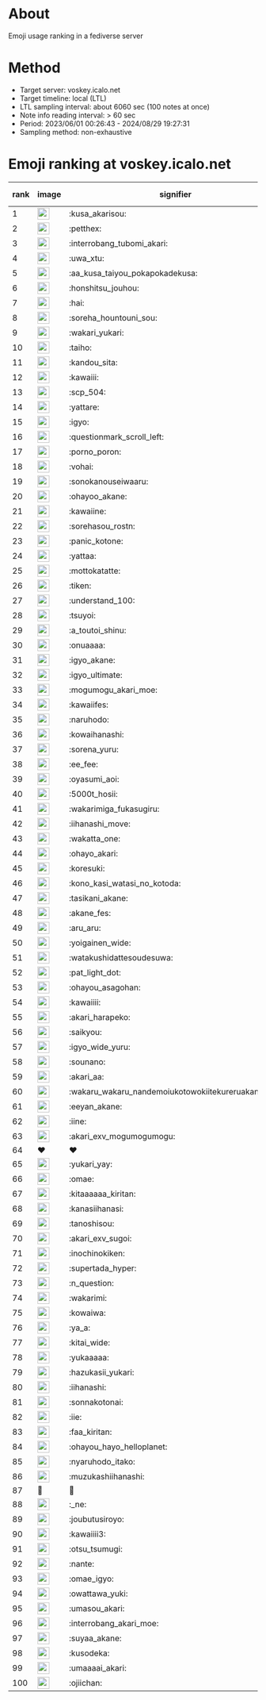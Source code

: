 # About
Emoji usage ranking in a fediverse server

# Method
- Target server: voskey.icalo.net
- Target timeline: local (LTL)
- LTL sampling interval: about 6060 sec (100 notes at once)
- Note info reading interval: > 60 sec
- Period: 2023/06/01 00:26:43 - 2024/08/29 19:27:31 
- Sampling method: non-exhaustive

# Emoji ranking at voskey.icalo.net

|rank|image|signifier|type|frequency score|
|----|----|----|----|----|
|1|<img height="24" src="https://voskey.icalo.net/emoji/kusa_akarisou.webp">|:kusa_akarisou:|custom|30967|
|2|<img height="24" src="https://voskey.icalo.net/emoji/petthex.webp">|:petthex:|custom|22845|
|3|<img height="24" src="https://voskey.icalo.net/emoji/interrobang_tubomi_akari.webp">|:interrobang_tubomi_akari:|custom|12317|
|4|<img height="24" src="https://voskey.icalo.net/emoji/uwa_xtu.webp">|:uwa_xtu:|custom|12087|
|5|<img height="24" src="https://voskey.icalo.net/emoji/aa_kusa_taiyou_pokapokadekusa.webp">|:aa_kusa_taiyou_pokapokadekusa:|custom|9404|
|6|<img height="24" src="https://voskey.icalo.net/emoji/honshitsu_jouhou.webp">|:honshitsu_jouhou:|custom|9278|
|7|<img height="24" src="https://voskey.icalo.net/emoji/hai.webp">|:hai:|custom|8044|
|8|<img height="24" src="https://voskey.icalo.net/emoji/soreha_hountouni_sou.webp">|:soreha_hountouni_sou:|custom|7129|
|9|<img height="24" src="https://voskey.icalo.net/emoji/wakari_yukari.webp">|:wakari_yukari:|custom|6857|
|10|<img height="24" src="https://voskey.icalo.net/emoji/taiho.webp">|:taiho:|custom|6723|
|11|<img height="24" src="https://voskey.icalo.net/emoji/kandou_sita.webp">|:kandou_sita:|custom|6190|
|12|<img height="24" src="https://voskey.icalo.net/emoji/kawaiii.webp">|:kawaiii:|custom|6159|
|13|<img height="24" src="https://voskey.icalo.net/emoji/scp_504.webp">|:scp_504:|custom|5791|
|14|<img height="24" src="https://voskey.icalo.net/emoji/yattare.webp">|:yattare:|custom|4553|
|15|<img height="24" src="https://voskey.icalo.net/emoji/igyo.webp">|:igyo:|custom|4530|
|16|<img height="24" src="https://voskey.icalo.net/emoji/questionmark_scroll_left.webp">|:questionmark_scroll_left:|custom|4523|
|17|<img height="24" src="https://voskey.icalo.net/emoji/porno_poron.webp">|:porno_poron:|custom|4407|
|18|<img height="24" src="https://voskey.icalo.net/emoji/vohai.webp">|:vohai:|custom|4205|
|19|<img height="24" src="https://voskey.icalo.net/emoji/sonokanouseiwaaru.webp">|:sonokanouseiwaaru:|custom|4177|
|20|<img height="24" src="https://voskey.icalo.net/emoji/ohayoo_akane.webp">|:ohayoo_akane:|custom|4159|
|21|<img height="24" src="https://voskey.icalo.net/emoji/kawaiine.webp">|:kawaiine:|custom|4114|
|22|<img height="24" src="https://voskey.icalo.net/emoji/sorehasou_rostn.webp">|:sorehasou_rostn:|custom|4042|
|23|<img height="24" src="https://voskey.icalo.net/emoji/panic_kotone.webp">|:panic_kotone:|custom|4027|
|24|<img height="24" src="https://voskey.icalo.net/emoji/yattaa.webp">|:yattaa:|custom|3716|
|25|<img height="24" src="https://voskey.icalo.net/emoji/mottokatatte.webp">|:mottokatatte:|custom|3705|
|26|<img height="24" src="https://voskey.icalo.net/emoji/tiken.webp">|:tiken:|custom|3629|
|27|<img height="24" src="https://voskey.icalo.net/emoji/understand_100.webp">|:understand_100:|custom|3589|
|28|<img height="24" src="https://voskey.icalo.net/emoji/tsuyoi.webp">|:tsuyoi:|custom|3372|
|29|<img height="24" src="https://voskey.icalo.net/emoji/a_toutoi_shinu.webp">|:a_toutoi_shinu:|custom|3345|
|30|<img height="24" src="https://voskey.icalo.net/emoji/onuaaaa.webp">|:onuaaaa:|custom|3085|
|31|<img height="24" src="https://voskey.icalo.net/emoji/igyo_akane.webp">|:igyo_akane:|custom|2998|
|32|<img height="24" src="https://voskey.icalo.net/emoji/igyo_ultimate.webp">|:igyo_ultimate:|custom|2910|
|33|<img height="24" src="https://voskey.icalo.net/emoji/mogumogu_akari_moe.webp">|:mogumogu_akari_moe:|custom|2857|
|34|<img height="24" src="https://voskey.icalo.net/emoji/kawaiifes.webp">|:kawaiifes:|custom|2856|
|35|<img height="24" src="https://voskey.icalo.net/emoji/naruhodo.webp">|:naruhodo:|custom|2820|
|36|<img height="24" src="https://voskey.icalo.net/emoji/kowaihanashi.webp">|:kowaihanashi:|custom|2725|
|37|<img height="24" src="https://voskey.icalo.net/emoji/sorena_yuru.webp">|:sorena_yuru:|custom|2625|
|38|<img height="24" src="https://voskey.icalo.net/emoji/ee_fee.webp">|:ee_fee:|custom|2609|
|39|<img height="24" src="https://voskey.icalo.net/emoji/oyasumi_aoi.webp">|:oyasumi_aoi:|custom|2603|
|40|<img height="24" src="https://voskey.icalo.net/emoji/5000t_hosii.webp">|:5000t_hosii:|custom|2512|
|41|<img height="24" src="https://voskey.icalo.net/emoji/wakarimiga_fukasugiru.webp">|:wakarimiga_fukasugiru:|custom|2433|
|42|<img height="24" src="https://voskey.icalo.net/emoji/iihanashi_move.webp">|:iihanashi_move:|custom|2412|
|43|<img height="24" src="https://voskey.icalo.net/emoji/wakatta_one.webp">|:wakatta_one:|custom|2253|
|44|<img height="24" src="https://voskey.icalo.net/emoji/ohayo_akari.webp">|:ohayo_akari:|custom|2239|
|45|<img height="24" src="https://voskey.icalo.net/emoji/koresuki.webp">|:koresuki:|custom|2234|
|46|<img height="24" src="https://voskey.icalo.net/emoji/kono_kasi_watasi_no_kotoda.webp">|:kono_kasi_watasi_no_kotoda:|custom|2217|
|47|<img height="24" src="https://voskey.icalo.net/emoji/tasikani_akane.webp">|:tasikani_akane:|custom|2213|
|48|<img height="24" src="https://voskey.icalo.net/emoji/akane_fes.webp">|:akane_fes:|custom|2200|
|49|<img height="24" src="https://voskey.icalo.net/emoji/aru_aru.webp">|:aru_aru:|custom|2168|
|50|<img height="24" src="https://voskey.icalo.net/emoji/yoigainen_wide.webp">|:yoigainen_wide:|custom|2163|
|51|<img height="24" src="https://voskey.icalo.net/emoji/watakushidattesoudesuwa.webp">|:watakushidattesoudesuwa:|custom|2118|
|52|<img height="24" src="https://voskey.icalo.net/emoji/pat_light_dot.webp">|:pat_light_dot:|custom|2107|
|53|<img height="24" src="https://voskey.icalo.net/emoji/ohayou_asagohan.webp">|:ohayou_asagohan:|custom|2088|
|54|<img height="24" src="https://voskey.icalo.net/emoji/kawaiiii.webp">|:kawaiiii:|custom|2047|
|55|<img height="24" src="https://voskey.icalo.net/emoji/akari_harapeko.webp">|:akari_harapeko:|custom|2036|
|56|<img height="24" src="https://voskey.icalo.net/emoji/saikyou.webp">|:saikyou:|custom|1981|
|57|<img height="24" src="https://voskey.icalo.net/emoji/igyo_wide_yuru.webp">|:igyo_wide_yuru:|custom|1980|
|58|<img height="24" src="https://voskey.icalo.net/emoji/sounano.webp">|:sounano:|custom|1953|
|59|<img height="24" src="https://voskey.icalo.net/emoji/akari_aa.webp">|:akari_aa:|custom|1933|
|60|<img height="24" src="https://voskey.icalo.net/emoji/wakaru_wakaru_nandemoiukotowokiitekureruakanetyan.webp">|:wakaru_wakaru_nandemoiukotowokiitekureruakanetyan:|custom|1905|
|61|<img height="24" src="https://voskey.icalo.net/emoji/eeyan_akane.webp">|:eeyan_akane:|custom|1869|
|62|<img height="24" src="https://voskey.icalo.net/emoji/iine.webp">|:iine:|custom|1828|
|63|<img height="24" src="https://voskey.icalo.net/emoji/akari_exv_mogumogumogu.webp">|:akari_exv_mogumogumogu:|custom|1802|
|64|❤|❤|unicode|1759|
|65|<img height="24" src="https://voskey.icalo.net/emoji/yukari_yay.webp">|:yukari_yay:|custom|1727|
|66|<img height="24" src="https://voskey.icalo.net/emoji/omae.webp">|:omae:|custom|1713|
|67|<img height="24" src="https://voskey.icalo.net/emoji/kitaaaaaa_kiritan.webp">|:kitaaaaaa_kiritan:|custom|1696|
|68|<img height="24" src="https://voskey.icalo.net/emoji/kanasiihanasi.webp">|:kanasiihanasi:|custom|1663|
|69|<img height="24" src="https://voskey.icalo.net/emoji/tanoshisou.webp">|:tanoshisou:|custom|1649|
|70|<img height="24" src="https://voskey.icalo.net/emoji/akari_exv_sugoi.webp">|:akari_exv_sugoi:|custom|1633|
|71|<img height="24" src="https://voskey.icalo.net/emoji/inochinokiken.webp">|:inochinokiken:|custom|1630|
|72|<img height="24" src="https://voskey.icalo.net/emoji/supertada_hyper.webp">|:supertada_hyper:|custom|1617|
|73|<img height="24" src="https://voskey.icalo.net/emoji/n_question.webp">|:n_question:|custom|1605|
|74|<img height="24" src="https://voskey.icalo.net/emoji/wakarimi.webp">|:wakarimi:|custom|1596|
|75|<img height="24" src="https://voskey.icalo.net/emoji/kowaiwa.webp">|:kowaiwa:|custom|1552|
|76|<img height="24" src="https://voskey.icalo.net/emoji/ya_a.webp">|:ya_a:|custom|1528|
|77|<img height="24" src="https://voskey.icalo.net/emoji/kitai_wide.webp">|:kitai_wide:|custom|1516|
|78|<img height="24" src="https://voskey.icalo.net/emoji/yukaaaaa.webp">|:yukaaaaa:|custom|1515|
|79|<img height="24" src="https://voskey.icalo.net/emoji/hazukasii_yukari.webp">|:hazukasii_yukari:|custom|1483|
|80|<img height="24" src="https://voskey.icalo.net/emoji/iihanashi.webp">|:iihanashi:|custom|1446|
|81|<img height="24" src="https://voskey.icalo.net/emoji/sonnakotonai.webp">|:sonnakotonai:|custom|1396|
|82|<img height="24" src="https://voskey.icalo.net/emoji/iie.webp">|:iie:|custom|1388|
|83|<img height="24" src="https://voskey.icalo.net/emoji/faa_kiritan.webp">|:faa_kiritan:|custom|1375|
|84|<img height="24" src="https://voskey.icalo.net/emoji/ohayou_hayo_helloplanet.webp">|:ohayou_hayo_helloplanet:|custom|1363|
|85|<img height="24" src="https://voskey.icalo.net/emoji/nyaruhodo_itako.webp">|:nyaruhodo_itako:|custom|1361|
|86|<img height="24" src="https://voskey.icalo.net/emoji/muzukashiihanashi.webp">|:muzukashiihanashi:|custom|1352|
|87|🤔|🤔|unicode|1343|
|88|<img height="24" src="https://voskey.icalo.net/emoji/_ne.webp">|:_ne:|custom|1333|
|89|<img height="24" src="https://voskey.icalo.net/emoji/joubutusiroyo.webp">|:joubutusiroyo:|custom|1327|
|90|<img height="24" src="https://voskey.icalo.net/emoji/kawaiiii3.webp">|:kawaiiii3:|custom|1310|
|91|<img height="24" src="https://voskey.icalo.net/emoji/otsu_tsumugi.webp">|:otsu_tsumugi:|custom|1278|
|92|<img height="24" src="https://voskey.icalo.net/emoji/nante.webp">|:nante:|custom|1267|
|93|<img height="24" src="https://voskey.icalo.net/emoji/omae_igyo.webp">|:omae_igyo:|custom|1257|
|94|<img height="24" src="https://voskey.icalo.net/emoji/owattawa_yuki.webp">|:owattawa_yuki:|custom|1241|
|95|<img height="24" src="https://voskey.icalo.net/emoji/umasou_akari.webp">|:umasou_akari:|custom|1213|
|96|<img height="24" src="https://voskey.icalo.net/emoji/interrobang_akari_moe.webp">|:interrobang_akari_moe:|custom|1206|
|97|<img height="24" src="https://voskey.icalo.net/emoji/suyaa_akane.webp">|:suyaa_akane:|custom|1188|
|98|<img height="24" src="https://voskey.icalo.net/emoji/kusodeka.webp">|:kusodeka:|custom|1186|
|99|<img height="24" src="https://voskey.icalo.net/emoji/umaaaai_akari.webp">|:umaaaai_akari:|custom|1184|
|100|<img height="24" src="https://voskey.icalo.net/emoji/ojiichan.webp">|:ojiichan:|custom|1182|
